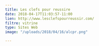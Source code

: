```yaml
---
title: Les clefs pour reussire
date: 2018-04-17T11:03:57-11:00
lien: http://www.lesclefspourreussir.com/
filtre: vitrine
type: Sites Web
image: "/uploads/2018/04/16/alcpr.png"

---
```

